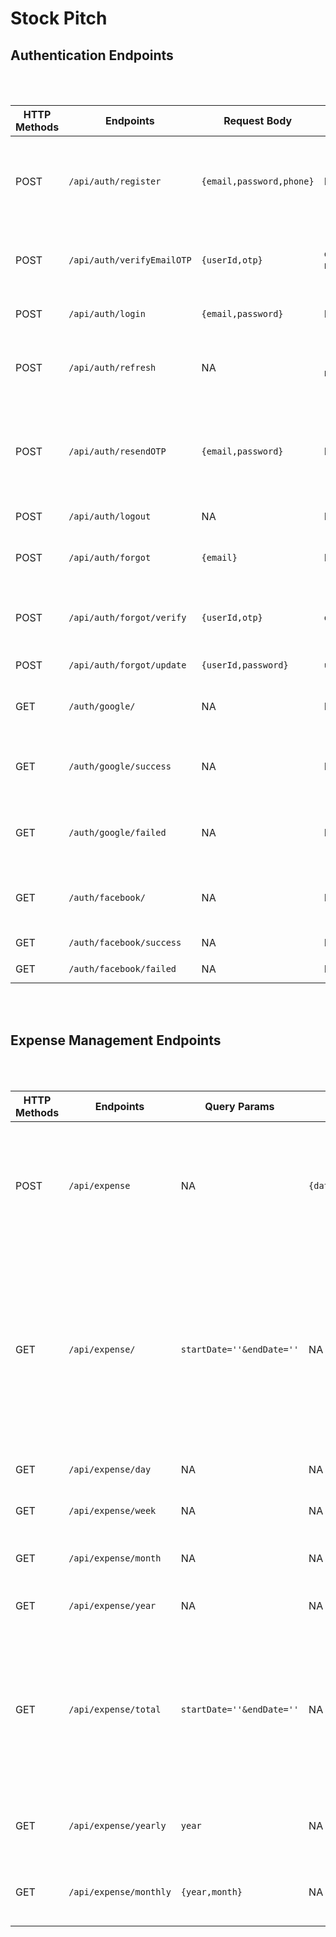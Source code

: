 # Stock Pitch


## Authentication Endpoints
<br>
<br>

| HTTP Methods | Endpoints | Request Body | Request Cookies | Response Body | Response Cookie |Description | 
| --- | --- | --- | --- | --- | --- | --- |
| POST | `/api/auth/register` | `{email,password,phone}` | NA | `{userId}` | `otpToken` |Endpoint to create New user and OTP will be sent to email and cookie will be sent to client |
| POST |`/api/auth/verifyEmailOTP` | `{userId,otp}` | `otpToken` required | `{userId}` | NA | Endpoint to verify Email and to successfully create a user | 
| POST | `/api/auth/login` | `{email,password}` | NA | `{email,name,accessToken}` | `accessToken, refreshToken` | Endpoint to login an existing user |
| POST | `/api/auth/refresh` | NA | `refreshToken` required | `{accessToken}` | `accessToken,refreshToken` | Endpoint to refresh the accessToken using refreshToken |
| POST | `/api/auth/resendOTP` | `{email,password}` | NA | `{userId}` | `otpToken` | Endpoint to resent otp to verify email, Same `verifyEmailOTP` endpoint can be used to verify otp |
| POST | `/api/auth/logout` | NA | NA | NA | NA | Endpoint to logout user |
| POST | `/api/auth/forgot` | `{email}` | NA | `{userId}` | `otpToken` | Endpoint to send request for forgot password |
| POST | `/api/auth/forgot/verify` | `{userId,otp}` | `otpToken` | `{userId}` |`updateToken` | Endpoint to verify Otp for forgot password request |
| POST | `/api/auth/forgot/update` | `{userId,password}` | `updateToken` | NA | Endpoint to update forgot password request |
| GET | `/auth/google/` | NA | NA | NA | NA | Opens the Google consent window |
| GET | `/auth/google/success` | NA | NA | `{profile}` | NA | If the User successfully logins this route contain the user data |
| GET | `/auth/google/failed` | NA | NA | `{error}` | NA | if the user failed to login this route contain the data of failure |
| GET | `/auth/facebook/` | NA | NA | NA | NA | Opens the facebook consent window `but it is not working ` |
| GET | `/auth/facebook/success` | NA | NA | NA | NA | NA `not  working` |
| GET | `/auth/facebook/failed` | NA | NA | NA | NA | NA `not working` |



<br>
<br>

## Expense Management Endpoints
<br>
<br>


| HTTP Methods | Endpoints | Query Params |  Request Body | Request Cookies | Response Body | Description | 
| --- | --- | --- | --- | --- | --- | --- | 
| POST | `/api/expense` | NA | `{date?,income?,shoppingExpense?,payments?,foodExpense?,others?}` | `refreshToken,accessToken` | `expenses` | It will post the data into databases , if date not provided it posts the data on today's date |
| GET | `/api/expense/` | `startDate=''&endDate=''` | NA | `refreshToken,accessToken` | `expenses` | If not query provided then it lists all the available expenses, If both provided then it lists all the available expenses between two dates `(ISO date format)` | 
| GET | `/api/expense/day` | NA | NA |`refreshToken,accessToken` | `expenses` | It provides today's expenses |
| GET | `/api/expense/week` | NA | NA | `refreshToken,accessToken` | `expenses` | It provides this week's expenses |
| GET | `/api/expense/month` | NA | NA | `refreshToken,accessToken` | `expenses` | It provides this month's expenses |
| GET | `/api/expense/year` | NA | NA | `refreshToken,accessToken` | `expenses` | It provides this year's expenses | 
| GET | `/api/expense/total` | `startDate=''&endDate=''` | NA | `refreshToken,accessToken` | `expenses` | It provides the total income and expenses between the dates, if not provided It provides the total income and expenses till the date |
| GET | `/api/expense/yearly` | `year` | NA | `refreshToken,accessToken` | Every month `expenses`| It provides total income and expenses month wise |
| GET | `/api/expense/monthly` | `{year,month}` | NA | `refreshToken,accessToken` | Every day `expenses` | It provides total income and expenses day wise |